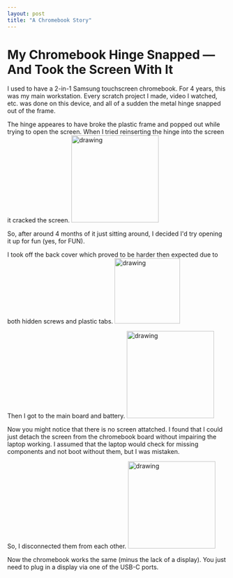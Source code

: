 ```yaml
---
layout: post
title: "A Chromebook Story"
---
```

 # My Chromebook Hinge Snapped — And Took the Screen With It

I used to have a 2-in-1 Samsung touchscreen chromebook.  For 4 years, this was my main workstation.  Every scratch project I made, video I watched, etc. was done on this device, and all of a sudden the metal hinge snapped out of the frame.  

The hinge appeares to have broke the plastic frame and popped out while trying to open the screen.  When I tried reinserting the hinge into the screen it cracked the screen.
<img src="blog\assets_10-12-25\screen.jpg" alt="drawing" width="200"/>

So, after around 4 months of it just sitting around, I decided I'd try opening it up for fun (yes, for FUN).

I took off the back cover which proved to be harder then expected due to both hidden screws and plastic tabs.
<img src="blog\assets_10-12-25\bottom_plate.jpg" alt="drawing" width="150"/>

Then I got to the main board and battery.
<img src="blog\assets_10-12-25\inside.jpg" alt="drawing" width="200"/>

Now you might notice that there is no screen attatched.  I found that I could just detach the screen from the chromebook board without impairing the laptop working.  I assumed that the laptop would check for missing components and not boot without them, but I was mistaken.

So, I disconnected them from each other.
<img src="blog\assets_10-12-25\semi-teardown.jpg" alt="drawing" width="200"/>

Now the chromebook works the same (minus the lack of a display).  You just need to plug in a display via one of the USB-C ports.
